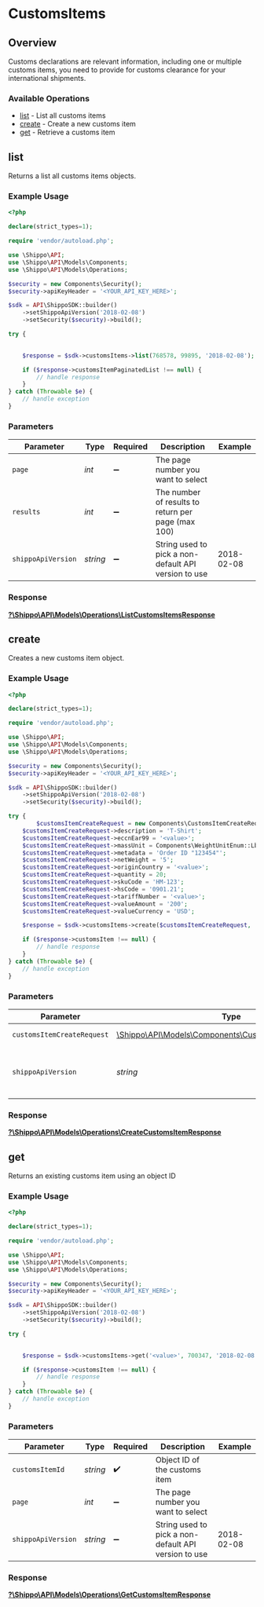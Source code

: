 # CustomsItems


## Overview

Customs declarations are relevant information, including one or multiple customs items, you need to provide for customs clearance for your international shipments.
<SchemaDefinition schemaRef="#/components/schemas/CustomsItem"/>

### Available Operations

* [list](#list) - List all customs items
* [create](#create) - Create a new customs item
* [get](#get) - Retrieve a customs item

## list

Returns a list all customs items objects.

### Example Usage

```php
<?php

declare(strict_types=1);

require 'vendor/autoload.php';

use \Shippo\API;
use \Shippo\API\Models\Components;
use \Shippo\API\Models\Operations;

$security = new Components\Security();
$security->apiKeyHeader = '<YOUR_API_KEY_HERE>';

$sdk = API\ShippoSDK::builder()
    ->setShippoApiVersion('2018-02-08')
    ->setSecurity($security)->build();

try {
    

    $response = $sdk->customsItems->list(768578, 99895, '2018-02-08');

    if ($response->customsItemPaginatedList !== null) {
        // handle response
    }
} catch (Throwable $e) {
    // handle exception
}
```

### Parameters

| Parameter                                            | Type                                                 | Required                                             | Description                                          | Example                                              |
| ---------------------------------------------------- | ---------------------------------------------------- | ---------------------------------------------------- | ---------------------------------------------------- | ---------------------------------------------------- |
| `page`                                               | *int*                                                | :heavy_minus_sign:                                   | The page number you want to select                   |                                                      |
| `results`                                            | *int*                                                | :heavy_minus_sign:                                   | The number of results to return per page (max 100)   |                                                      |
| `shippoApiVersion`                                   | *string*                                             | :heavy_minus_sign:                                   | String used to pick a non-default API version to use | 2018-02-08                                           |


### Response

**[?\Shippo\API\Models\Operations\ListCustomsItemsResponse](../../Models/Operations/ListCustomsItemsResponse.md)**


## create

Creates a new customs item object.

### Example Usage

```php
<?php

declare(strict_types=1);

require 'vendor/autoload.php';

use \Shippo\API;
use \Shippo\API\Models\Components;
use \Shippo\API\Models\Operations;

$security = new Components\Security();
$security->apiKeyHeader = '<YOUR_API_KEY_HERE>';

$sdk = API\ShippoSDK::builder()
    ->setShippoApiVersion('2018-02-08')
    ->setSecurity($security)->build();

try {
        $customsItemCreateRequest = new Components\CustomsItemCreateRequest();
    $customsItemCreateRequest->description = 'T-Shirt';
    $customsItemCreateRequest->eccnEar99 = '<value>';
    $customsItemCreateRequest->massUnit = Components\WeightUnitEnum::Lb;
    $customsItemCreateRequest->metadata = 'Order ID "123454"';
    $customsItemCreateRequest->netWeight = '5';
    $customsItemCreateRequest->originCountry = '<value>';
    $customsItemCreateRequest->quantity = 20;
    $customsItemCreateRequest->skuCode = 'HM-123';
    $customsItemCreateRequest->hsCode = '0901.21';
    $customsItemCreateRequest->tariffNumber = '<value>';
    $customsItemCreateRequest->valueAmount = '200';
    $customsItemCreateRequest->valueCurrency = 'USD';

    $response = $sdk->customsItems->create($customsItemCreateRequest, '2018-02-08');

    if ($response->customsItem !== null) {
        // handle response
    }
} catch (Throwable $e) {
    // handle exception
}
```

### Parameters

| Parameter                                                                                                     | Type                                                                                                          | Required                                                                                                      | Description                                                                                                   | Example                                                                                                       |
| ------------------------------------------------------------------------------------------------------------- | ------------------------------------------------------------------------------------------------------------- | ------------------------------------------------------------------------------------------------------------- | ------------------------------------------------------------------------------------------------------------- | ------------------------------------------------------------------------------------------------------------- |
| `customsItemCreateRequest`                                                                                    | [\Shippo\API\Models\Components\CustomsItemCreateRequest](../../Models/Components/CustomsItemCreateRequest.md) | :heavy_check_mark:                                                                                            | CustomsItem details.                                                                                          |                                                                                                               |
| `shippoApiVersion`                                                                                            | *string*                                                                                                      | :heavy_minus_sign:                                                                                            | String used to pick a non-default API version to use                                                          | 2018-02-08                                                                                                    |


### Response

**[?\Shippo\API\Models\Operations\CreateCustomsItemResponse](../../Models/Operations/CreateCustomsItemResponse.md)**


## get

Returns an existing customs item using an object ID

### Example Usage

```php
<?php

declare(strict_types=1);

require 'vendor/autoload.php';

use \Shippo\API;
use \Shippo\API\Models\Components;
use \Shippo\API\Models\Operations;

$security = new Components\Security();
$security->apiKeyHeader = '<YOUR_API_KEY_HERE>';

$sdk = API\ShippoSDK::builder()
    ->setShippoApiVersion('2018-02-08')
    ->setSecurity($security)->build();

try {
    

    $response = $sdk->customsItems->get('<value>', 700347, '2018-02-08');

    if ($response->customsItem !== null) {
        // handle response
    }
} catch (Throwable $e) {
    // handle exception
}
```

### Parameters

| Parameter                                            | Type                                                 | Required                                             | Description                                          | Example                                              |
| ---------------------------------------------------- | ---------------------------------------------------- | ---------------------------------------------------- | ---------------------------------------------------- | ---------------------------------------------------- |
| `customsItemId`                                      | *string*                                             | :heavy_check_mark:                                   | Object ID of the customs item                        |                                                      |
| `page`                                               | *int*                                                | :heavy_minus_sign:                                   | The page number you want to select                   |                                                      |
| `shippoApiVersion`                                   | *string*                                             | :heavy_minus_sign:                                   | String used to pick a non-default API version to use | 2018-02-08                                           |


### Response

**[?\Shippo\API\Models\Operations\GetCustomsItemResponse](../../Models/Operations/GetCustomsItemResponse.md)**

